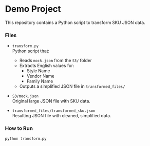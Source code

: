 # Demo Project

This repository contains a Python script to transform SKU JSON data.  

### Files

- `transform.py`  
    Python script that:
    - Reads `mock.json` from the `S3/` folder
    - Extracts English values for:
        - Style Name
        - Vendor Name
        - Family Name
    - Outputs a simplified JSON file in `transformed_files/`

- `S3/mock.json`  
    Original large JSON file with SKU data.

- `transformed_files/transformed_sku.json`  
    Resulting JSON file with cleaned, simplified data.

### How to Run

```bash
python transform.py
